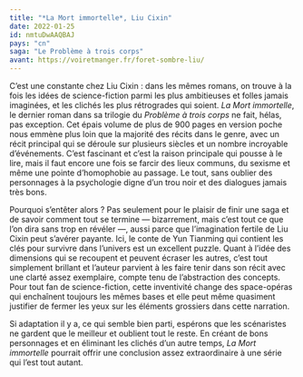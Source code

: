 ```yaml
---
title: "*La Mort immortelle*, Liu Cixin"
date: 2022-01-25
id: nmtuDwAAQBAJ
pays: "cn"
saga: "Le Problème à trois corps"
avant: https://voiretmanger.fr/foret-sombre-liu/
---
```


C’est une constante chez Liu Cixin : dans les mêmes romans, on trouve à la fois les idées de science-fiction parmi les plus ambitieuses et folles jamais imaginées, et les clichés les plus rétrogrades qui soient. *La Mort immortelle*, le dernier roman dans sa trilogie du *Problème à trois corps* ne fait, hélas, pas exception. Cet épais volume de plus de 900 pages en version poche nous emmène plus loin que la majorité des récits dans le genre, avec un récit principal qui se déroule sur plusieurs siècles et un nombre incroyable d’événements.  C’est fascinant et c’est la raison principale qui pousse à le lire, mais il faut encore une fois se farcir des lieux communs, du sexisme et même une pointe d’homophobie au passage. Le tout, sans oublier des personnages à la psychologie digne d’un trou noir et des dialogues jamais très bons.

Pourquoi s’entêter alors ? Pas seulement pour le plaisir de finir une saga et de savoir comment tout se termine — bizarrement, mais c’est tout ce que l’on dira sans trop en révéler —, aussi parce que l’imagination fertile de Liu Cixin peut s’avérer payante. Ici, le conte de Yun Tianming qui contient les clés pour survivre dans l’univers est un excellent puzzle. Quant à l’idée des dimensions qui se recoupent et peuvent écraser les autres, c’est tout simplement brillant et l’auteur parvient à les faire tenir dans son récit avec une clarté assez exemplaire, compte tenu de l’abstraction des concepts. Pour tout fan de science-fiction, cette inventivité change des space-opéras qui enchaînent toujours les mêmes bases et elle peut même quasiment justifier de fermer les yeux sur les éléments grossiers dans cette narration. 

Si adaptation il y a, ce qui semble bien parti, espérons que les scénaristes ne gardent que le meilleur et oublient tout le reste. En créant de bons personnages et en éliminant les clichés d’un autre temps, *La Mort immortelle* pourrait offrir une conclusion assez extraordinaire à une série qui l’est tout autant. 

